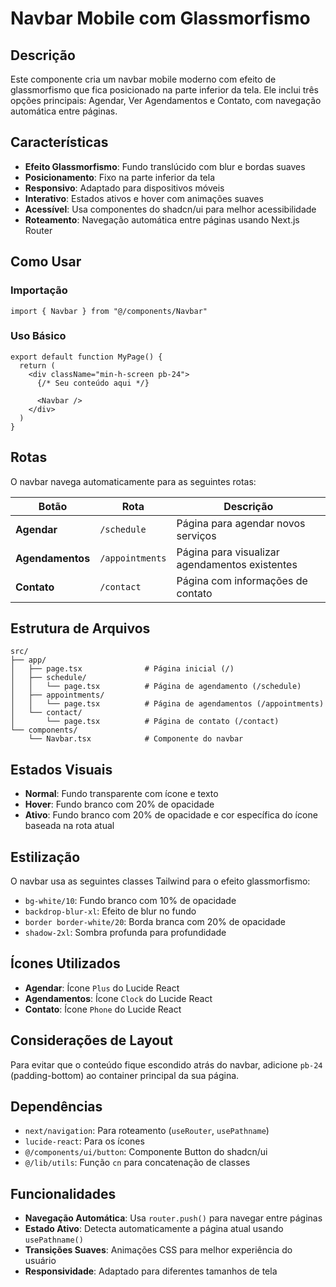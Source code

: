 # Navbar Mobile com Glassmorfismo

## Descrição

Este componente cria um navbar mobile moderno com efeito de glassmorfismo que fica posicionado na parte inferior da tela. Ele inclui três opções principais: Agendar, Ver Agendamentos e Contato, com navegação automática entre páginas.

## Características

- **Efeito Glassmorfismo**: Fundo translúcido com blur e bordas suaves
- **Posicionamento**: Fixo na parte inferior da tela
- **Responsivo**: Adaptado para dispositivos móveis
- **Interativo**: Estados ativos e hover com animações suaves
- **Acessível**: Usa componentes do shadcn/ui para melhor acessibilidade
- **Roteamento**: Navegação automática entre páginas usando Next.js Router

## Como Usar

### Importação

```tsx
import { Navbar } from "@/components/Navbar"
```

### Uso Básico

```tsx
export default function MyPage() {
  return (
    <div className="min-h-screen pb-24">
      {/* Seu conteúdo aqui */}
      
      <Navbar />
    </div>
  )
}
```

## Rotas

O navbar navega automaticamente para as seguintes rotas:

| Botão | Rota | Descrição |
|-------|------|-----------|
| **Agendar** | `/schedule` | Página para agendar novos serviços |
| **Agendamentos** | `/appointments` | Página para visualizar agendamentos existentes |
| **Contato** | `/contact` | Página com informações de contato |

## Estrutura de Arquivos

```
src/
├── app/
│   ├── page.tsx              # Página inicial (/)
│   ├── schedule/
│   │   └── page.tsx          # Página de agendamento (/schedule)
│   ├── appointments/
│   │   └── page.tsx          # Página de agendamentos (/appointments)
│   └── contact/
│       └── page.tsx          # Página de contato (/contact)
└── components/
    └── Navbar.tsx            # Componente do navbar
```

## Estados Visuais

- **Normal**: Fundo transparente com ícone e texto
- **Hover**: Fundo branco com 20% de opacidade
- **Ativo**: Fundo branco com 20% de opacidade e cor específica do ícone baseada na rota atual

## Estilização

O navbar usa as seguintes classes Tailwind para o efeito glassmorfismo:

- `bg-white/10`: Fundo branco com 10% de opacidade
- `backdrop-blur-xl`: Efeito de blur no fundo
- `border border-white/20`: Borda branca com 20% de opacidade
- `shadow-2xl`: Sombra profunda para profundidade

## Ícones Utilizados

- **Agendar**: Ícone `Plus` do Lucide React
- **Agendamentos**: Ícone `Clock` do Lucide React  
- **Contato**: Ícone `Phone` do Lucide React

## Considerações de Layout

Para evitar que o conteúdo fique escondido atrás do navbar, adicione `pb-24` (padding-bottom) ao container principal da sua página.

## Dependências

- `next/navigation`: Para roteamento (`useRouter`, `usePathname`)
- `lucide-react`: Para os ícones
- `@/components/ui/button`: Componente Button do shadcn/ui
- `@/lib/utils`: Função `cn` para concatenação de classes

## Funcionalidades

- **Navegação Automática**: Usa `router.push()` para navegar entre páginas
- **Estado Ativo**: Detecta automaticamente a página atual usando `usePathname()`
- **Transições Suaves**: Animações CSS para melhor experiência do usuário
- **Responsividade**: Adaptado para diferentes tamanhos de tela 